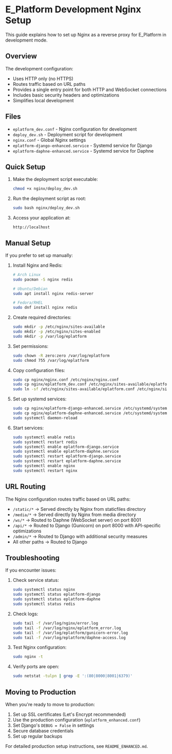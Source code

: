 # E_Platform Development Nginx Setup

This guide explains how to set up Nginx as a reverse proxy for E_Platform in development mode.

## Overview

The development configuration:
- Uses HTTP only (no HTTPS)
- Routes traffic based on URL paths
- Provides a single entry point for both HTTP and WebSocket connections
- Includes basic security headers and optimizations
- Simplifies local development

## Files

- `eplatform_dev.conf` - Nginx configuration for development
- `deploy_dev.sh` - Deployment script for development
- `nginx.conf` - Global Nginx settings
- `eplatform-django-enhanced.service` - Systemd service for Django
- `eplatform-daphne-enhanced.service` - Systemd service for Daphne

## Quick Setup

1. Make the deployment script executable:
   ```bash
   chmod +x nginx/deploy_dev.sh
   ```

2. Run the deployment script as root:
   ```bash
   sudo bash nginx/deploy_dev.sh
   ```

3. Access your application at:
   ```
   http://localhost
   ```

## Manual Setup

If you prefer to set up manually:

1. Install Nginx and Redis:
   ```bash
   # Arch Linux
   sudo pacman -S nginx redis
   
   # Ubuntu/Debian
   sudo apt install nginx redis-server
   
   # Fedora/RHEL
   sudo dnf install nginx redis
   ```

2. Create required directories:
   ```bash
   sudo mkdir -p /etc/nginx/sites-available
   sudo mkdir -p /etc/nginx/sites-enabled
   sudo mkdir -p /var/log/eplatform
   ```

3. Set permissions:
   ```bash
   sudo chown -R zero:zero /var/log/eplatform
   sudo chmod 755 /var/log/eplatform
   ```

4. Copy configuration files:
   ```bash
   sudo cp nginx/nginx.conf /etc/nginx/nginx.conf
   sudo cp nginx/eplatform_dev.conf /etc/nginx/sites-available/eplatform.conf
   sudo ln -sf /etc/nginx/sites-available/eplatform.conf /etc/nginx/sites-enabled/eplatform.conf
   ```

5. Set up systemd services:
   ```bash
   sudo cp nginx/eplatform-django-enhanced.service /etc/systemd/system/eplatform-django.service
   sudo cp nginx/eplatform-daphne-enhanced.service /etc/systemd/system/eplatform-daphne.service
   sudo systemctl daemon-reload
   ```

6. Start services:
   ```bash
   sudo systemctl enable redis
   sudo systemctl restart redis
   sudo systemctl enable eplatform-django.service
   sudo systemctl enable eplatform-daphne.service
   sudo systemctl restart eplatform-django.service
   sudo systemctl restart eplatform-daphne.service
   sudo systemctl enable nginx
   sudo systemctl restart nginx
   ```

## URL Routing

The Nginx configuration routes traffic based on URL paths:

- `/static/*` → Served directly by Nginx from staticfiles directory
- `/media/*` → Served directly by Nginx from media directory
- `/ws/*` → Routed to Daphne (WebSocket server) on port 8001
- `/api/*` → Routed to Django (Gunicorn) on port 8000 with API-specific optimizations
- `/admin/*` → Routed to Django with additional security measures
- All other paths → Routed to Django

## Troubleshooting

If you encounter issues:

1. Check service status:
   ```bash
   sudo systemctl status nginx
   sudo systemctl status eplatform-django
   sudo systemctl status eplatform-daphne
   sudo systemctl status redis
   ```

2. Check logs:
   ```bash
   sudo tail -f /var/log/nginx/error.log
   sudo tail -f /var/log/nginx/eplatform_error.log
   sudo tail -f /var/log/eplatform/gunicorn-error.log
   sudo tail -f /var/log/eplatform/daphne-access.log
   ```

3. Test Nginx configuration:
   ```bash
   sudo nginx -t
   ```

4. Verify ports are open:
   ```bash
   sudo netstat -tulpn | grep -E ':(80|8000|8001|6379)'
   ```

## Moving to Production

When you're ready to move to production:

1. Set up SSL certificates (Let's Encrypt recommended)
2. Use the production configuration (`eplatform_enhanced.conf`)
3. Set Django's `DEBUG = False` in settings
4. Secure database credentials
5. Set up regular backups

For detailed production setup instructions, see `README_ENHANCED.md`.
